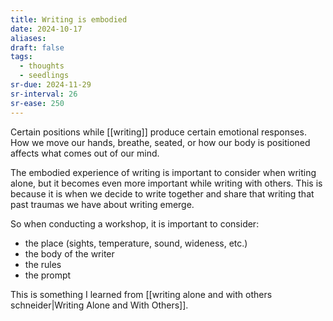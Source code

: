 ```yaml
---
title: Writing is embodied
date: 2024-10-17
aliases: 
draft: false
tags:
  - thoughts
  - seedlings
sr-due: 2024-11-29
sr-interval: 26
sr-ease: 250
---
```

Certain positions while [[writing]] produce certain emotional responses. How we move our hands, breathe, seated, or how our body is positioned affects what comes out of our mind.

The embodied experience of writing is important to consider when writing alone, but it becomes even more important while writing with others. This is because it is when we decide to write together and share that writing that past traumas we have about writing emerge.

So when conducting a workshop, it is important to consider:
- the place (sights, temperature, sound, wideness, etc.)
- the body of the writer
- the rules
- the prompt

This is something I learned from [[writing alone and with others schneider|Writing Alone and With Others]].